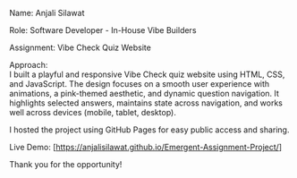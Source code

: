 Name: Anjali Silawat 

Role: Software Developer - In-House Vibe Builders  

Assignment: Vibe Check Quiz Website

Approach:  
I built a playful and responsive Vibe Check quiz website using HTML, CSS, and JavaScript. The design focuses on a smooth user experience with animations, a pink-themed aesthetic, and dynamic question navigation. It highlights selected answers, maintains state across navigation, and works well across devices (mobile, tablet, desktop). 

I hosted the project using GitHub Pages for easy public access and sharing.

Live Demo: [https://anjalisilawat.github.io/Emergent-Assignment-Project/]

Thank you for the opportunity!
